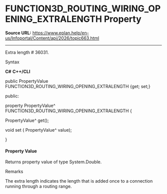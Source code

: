 # FUNCTION3D_ROUTING_WIRING_OPENING_EXTRALENGTH Property

**Source URL:** https://www.eplan.help/en-us/Infoportal/Content/api/2026/topic663.html

---

Extra length # 36031.

Syntax

**C#**
**C++/CLI**


public PropertyValue FUNCTION3D_ROUTING_WIRING_OPENING_EXTRALENGTH {get; set;}

public:

property PropertyValue^ FUNCTION3D_ROUTING_WIRING_OPENING_EXTRALENGTH {

   PropertyValue^ get();

   void set (    PropertyValue^ value);

}


#### Property Value

Returns property value of type System.Double.

Remarks

The extra length indicates the length that is added once to a connection running through a routing range.
